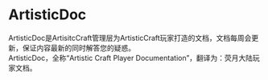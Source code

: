 # ArtisticDoc
ArtisticDoc是ArtisitcCraft管理层为ArtisticCraft玩家打造的文档，文档每周会更新，保证内容最新的同时解答您的疑惑。<br>
ArtisticDoc，全称“Artistic Craft Player Documentation”，翻译为：荧月大陆玩家文档。<br>

